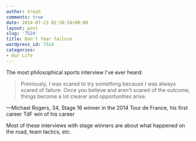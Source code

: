 ```yaml
---
author: troyh
comments: true
date: 2014-07-23 02:50:58+00:00
layout: post
slug: '7524'
title: Don't fear failure
wordpress_id: 7524
categories:
- Our Life
---
```


The most philosophical sports interview I've ever heard:



<blockquote>Previously, I was scared to try something because I was always scared of failure. Once you believe and aren't scared of the outcome, things become a lot clearer and opportunities arise. </blockquote>



—Michael Rogers, 34, Stage 16 winner in the 2014 Tour de France, his first career TdF win of his career

Most of these interviews with stage winners are about what happened on the road, team tactics, etc.
